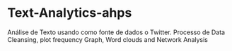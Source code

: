 # Text-Analytics-ahps
Análise de Texto usando como fonte de dados o Twitter. Processo de Data Cleansing, plot frequency Graph, Word clouds and Network Analysis
